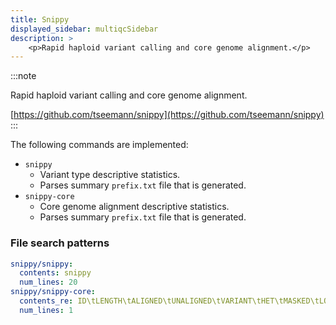 ```yaml
---
title: Snippy
displayed_sidebar: multiqcSidebar
description: >
    <p>Rapid haploid variant calling and core genome alignment.</p>
---
```


<!--
~~~~~ DO NOT EDIT ~~~~~
This file is autogenerated from the MultiQC module python docstring.
Do not edit the markdown, it will be overwritten.

File path for the source of this content: multiqc/modules/snippy/snippy.py
~~~~~~~~~~~~~~~~~~~~~~~
-->

:::note
<p>Rapid haploid variant calling and core genome alignment.</p>

[https://github.com/tseemann/snippy](https://github.com/tseemann/snippy)
:::

The following commands are implemented:

- `snippy`
  - Variant type descriptive statistics.
  - Parses summary `prefix.txt` file that is generated.
- `snippy-core`
  - Core genome alignment descriptive statistics.
  - Parses summary `prefix.txt` file that is generated.

### File search patterns

```yaml
snippy/snippy:
  contents: snippy
  num_lines: 20
snippy/snippy-core:
  contents_re: ID\tLENGTH\tALIGNED\tUNALIGNED\tVARIANT\tHET\tMASKED\tLOWCOV
  num_lines: 1
```
    